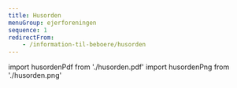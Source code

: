 ```yaml
---
title: Husorden
menuGroup: ejerforeningen
sequence: 1
redirectFrom:
    - /information-til-beboere/husorden
---
```

import husordenPdf from './husorden.pdf'
import husordenPng from './husorden.png'

<Pdf pdf={husordenPdf} image={husordenPng} text="Husorden og vejledning &mdash; juni 2021" overlay="Forhåndsvisning" />
